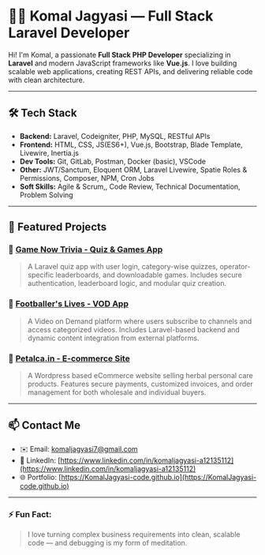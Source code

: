 # 👩‍💻 Komal Jagyasi — Full Stack Laravel Developer

Hi! I'm Komal, a passionate **Full Stack PHP Developer** specializing in **Laravel** and modern JavaScript frameworks like **Vue.js**. I love building scalable web applications, creating REST APIs, and delivering reliable code with clean architecture.

---

## 🛠 Tech Stack

- **Backend:** Laravel, Codeigniter, PHP, MySQL, RESTful APIs
- **Frontend:** HTML, CSS, JS(ES6+), Vue.js, Bootstrap, Blade Template, Livewire, Inertia.js
- **Dev Tools:** Git, GitLab, Postman, Docker (basic), VSCode
- **Other:** JWT/Sanctum, Eloquent ORM, Laravel Livewire, Spatie Roles & Permissions, Composer, NPM, Cron Jobs
- **Soft Skills:** Agile & Scrum,, Code Review, Technical Documentation, Problem Solving
---

## 📂 Featured Projects

### 🔸 [Game Now Trivia - Quiz & Games App](https://github.com/yourusername/gnt)
> A Laravel quiz app with user login, category-wise quizzes, operator-specific leaderboards, and downloadable games. Includes secure authentication, leaderboard logic, and modular quiz creation.

### 🔸 [Footballer's Lives - VOD App](https://github.com/yourusername/footballers-lives)
> A Video on Demand platform where users subscribe to channels and access categorized videos. Includes Laravel-based backend and dynamic content integration from external platforms.

### 🔸 [Petalca.in - E-commerce Site](https://github.com/yourusername/petalca)
> A Wordpress based eCommerce website selling herbal personal care products. Features secure payments, customized invoices, and order management for both wholesale and individual buyers.

---


## 📫 Contact Me

- ✉️ Email: [komaljagyasi7@gmail.com](mailto:komaljagyasi7@gmail.com)
- 💼 LinkedIn: [https://www.linkedin.com/in/komaljagyasi-a12135112](https://www.linkedin.com/in/komaljagyasi-a12135112)
- 🌐 Portfolio: [https://KomalJagyasi-code.github.io](https://KomalJagyasi-code.github.io)

---

### ⚡ Fun Fact:
> I love turning complex business requirements into clean, scalable code — and debugging is my form of meditation.

